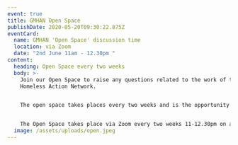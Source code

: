 ```yaml
---
event: true
title: GMHAN Open Space
publishDate: 2020-05-20T09:30:22.875Z
eventCard:
  name: GMHAN 'Open Space' discussion time
  location: via Zoom
  date: "2nd June 11am - 12.30pm "
content:
  heading: Open Space every two weeks
  body: >-
    Join our Open Space to raise any questions related to the work of the
    Homeless Action Network.


    The open space takes places every two weeks and is the opportunity for you to contribute to any live discussions or bring up an issue/idea you've come accross in your work.


    The Open Space takes place via Zoom every two weeks 11-12.30pm on a Tuesday, with the link added here when available.
  image: /assets/uploads/open.jpeg
---
```

